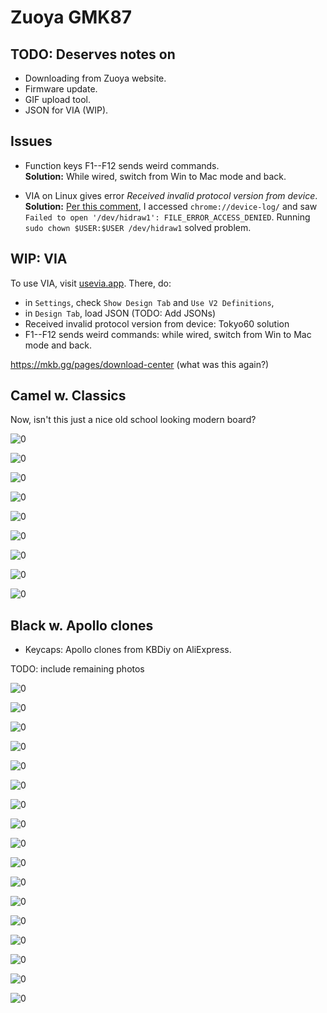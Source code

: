 
# Zuoya GMK87

## TODO: Deserves notes on
- Downloading from Zuoya website.
- Firmware update.
- GIF upload tool.
- JSON for VIA (WIP).

## Issues
- Function keys F1--F12 sends weird commands.</br>
**Solution:** While wired, switch from Win to Mac mode and back.

- VIA on Linux gives error _Received invalid protocol version from device_.</br>
 **Solution:** [Per this comment](https://github.com/the-via/releases/issues/257), I accessed `chrome://device-log/` and saw `Failed to open '/dev/hidraw1': FILE_ERROR_ACCESS_DENIED`. Running `sudo chown $USER:$USER /dev/hidraw1` solved problem.

## WIP: VIA
To use VIA, visit [usevia.app](usevia.app). There, do:
- in `Settings`, check `Show Design Tab` and `Use V2 Definitions`,
- in `Design Tab`, load JSON (TODO: Add JSONs)
- Received invalid protocol version from device: Tokyo60 solution
- F1--F12 sends weird commands: while wired, switch from Win to Mac mode and back.

https://mkb.gg/pages/download-center (what was this again?)

## Camel w. Classics
Now, isn't this just a nice old school looking modern board?

![0](images_camel_retro/0.jpg)

![0](images_camel_retro/1.jpg)

![0](images_camel_retro/2.jpg)

![0](images_camel_retro/3.jpg)

![0](images_camel_retro/4.jpg)

![0](images_camel_retro/5.jpg)

![0](images_camel_retro/6.jpg)

![0](images_camel_retro/7.jpg)

![0](images_camel_retro/8.jpg)

## Black w. Apollo clones
- Keycaps: Apollo clones from KBDiy on AliExpress.

TODO: include remaining photos

![0](images_black_apollo/0.jpg)

![0](images_black_apollo/1.jpg)

![0](images_black_apollo/2.jpg)

![0](images_black_apollo/3.jpg)

![0](images_black_apollo/4.jpg)

![0](images_black_apollo/5.jpg)

![0](images_black_apollo/6.jpg)

![0](images_black_apollo/7.jpg)

![0](images_black_apollo/8.jpg)

![0](images_black_apollo/9.jpg)

![0](images_black_apollo/10.jpg)

![0](images_black_apollo/11.jpg)

![0](images_black_apollo/12.jpg)

![0](images_black_apollo/13.jpg)

![0](images_black_apollo/14.jpg)

![0](images_black_apollo/15.jpg)

![0](images_black_apollo/16.jpg)